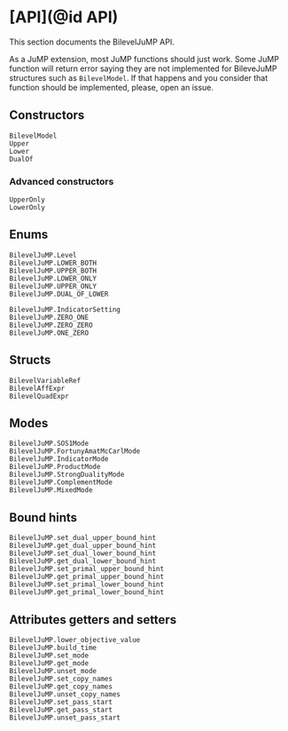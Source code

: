 # [API](@id API)

This section documents the BilevelJuMP API.

As a JuMP extension, most JuMP functions should just work.
Some JuMP function will return error saying they are not
implemented for BileveJuMP structures such as `BilevelModel`.
If that happens and you consider that function should be implemented,
please, open an issue.

## Constructors

```@docs
BilevelModel
Upper
Lower
DualOf
```

### Advanced constructors

```@docs
UpperOnly
LowerOnly
```

## Enums

```@docs
BilevelJuMP.Level
BilevelJuMP.LOWER_BOTH
BilevelJuMP.UPPER_BOTH
BilevelJuMP.LOWER_ONLY
BilevelJuMP.UPPER_ONLY
BilevelJuMP.DUAL_OF_LOWER
```

```@docs
BilevelJuMP.IndicatorSetting
BilevelJuMP.ZERO_ONE
BilevelJuMP.ZERO_ZERO
BilevelJuMP.ONE_ZERO
```

## Structs

```@docs
BilevelVariableRef
BilevelAffExpr
BilevelQuadExpr
```

## Modes

```@docs
BilevelJuMP.SOS1Mode
BilevelJuMP.FortunyAmatMcCarlMode
BilevelJuMP.IndicatorMode
BilevelJuMP.ProductMode
BilevelJuMP.StrongDualityMode
BilevelJuMP.ComplementMode
BilevelJuMP.MixedMode
```

## Bound hints

```@docs
BilevelJuMP.set_dual_upper_bound_hint
BilevelJuMP.get_dual_upper_bound_hint
BilevelJuMP.set_dual_lower_bound_hint
BilevelJuMP.get_dual_lower_bound_hint
BilevelJuMP.set_primal_upper_bound_hint
BilevelJuMP.get_primal_upper_bound_hint
BilevelJuMP.set_primal_lower_bound_hint
BilevelJuMP.get_primal_lower_bound_hint
```

## Attributes getters and setters

```@docs
BilevelJuMP.lower_objective_value
BilevelJuMP.build_time
BilevelJuMP.set_mode
BilevelJuMP.get_mode
BilevelJuMP.unset_mode
BilevelJuMP.set_copy_names
BilevelJuMP.get_copy_names
BilevelJuMP.unset_copy_names
BilevelJuMP.set_pass_start
BilevelJuMP.get_pass_start
BilevelJuMP.unset_pass_start
```